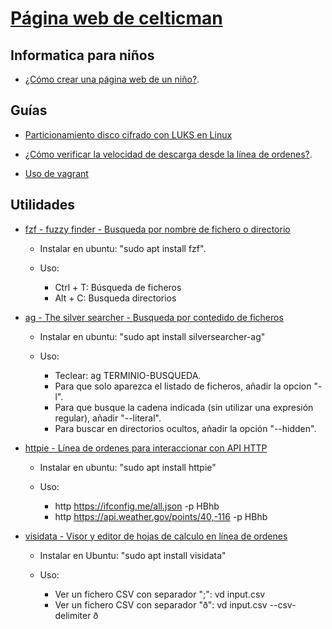 # [Página web de **celticman**](https://celticman.github.io/.html)

## Informatica para niños

- [¿Cómo crear una página web de un niño?](./ninos_github_pages.html).

## Guías

- [Particionamiento disco cifrado con LUKS en Linux](./crear_particion_cifrada_luks.html) 

- [¿Cómo verificar la velocidad de descarga desde la línea de ordenes?](./utilidades_velocidad_speedtest.html).

- [Uso de vagrant](./uso_vagrant.html)

## Utilidades

- [fzf - fuzzy finder - Busqueda por nombre de fichero o directorio](https://github.com/junegunn/fzf) 

    - Instalar en ubuntu: "sudo apt install fzf".
    - Uso:

        - Ctrl + T: Búsqueda de ficheros
        - Alt + C: Busqueda directorios

- [ag - The silver searcher - Busqueda por contedido de ficheros](https://github.com/ggreer/the_silver_searcher)

    - Instalar en ubuntu: "sudo apt install silversearcher-ag"
    - Uso:

        - Teclear: ag TERMINIO-BUSQUEDA.
        - Para que solo aparezca el listado de ficheros, añadir la opcion "-l".
        - Para que busque la cadena indicada (sin utilizar una expresión regular), añadir "--literal".
        - Para buscar en directorios ocultos, añadir la opción "--hidden".

- [httpie - Línea de ordenes para interaccionar con API HTTP](https://httpie.org/)

    - Instalar en ubuntu: "sudo apt install httpie"
    - Uso:

        - http https://ifconfig.me/all.json -p HBhb
        - http https://api.weather.gov/points/40,-116 -p HBhb
        
- [visidata - Visor y editor de hojas de calculo en línea de ordenes](https://www.visidata.org)

    - Instalar en Ubuntu: "sudo apt install visidata"
    - Uso:

        - Ver un fichero CSV con separador ";": vd input.csv
        - Ver un fichero CSV con separador "ð": vd input.csv --csv-delimiter ð
